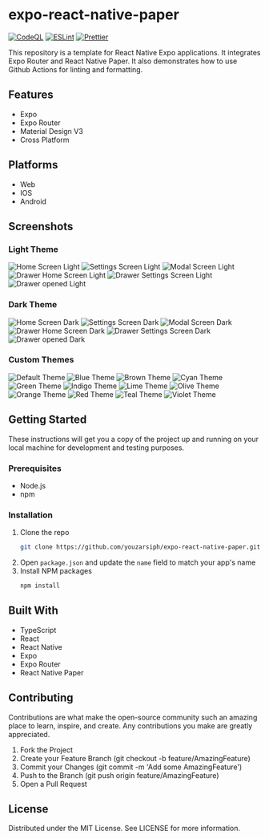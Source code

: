 # expo-react-native-paper

[![CodeQL](https://github.com/youzarsiph/expo-react-native-paper/actions/workflows/codeql.yml/badge.svg)](https://github.com/youzarsiph/expo-react-native-paper/actions/workflows/codeql.yml)
[![ESLint](https://github.com/youzarsiph/expo-react-native-paper/actions/workflows/eslint.yml/badge.svg)](https://github.com/youzarsiph/expo-react-native-paper/actions/workflows/eslint.yml)
[![Prettier](https://github.com/youzarsiph/expo-react-native-paper/actions/workflows/prettier.yml/badge.svg)](https://github.com/youzarsiph/expo-react-native-paper/actions/workflows/prettier.yml)

This repository is a template for React Native Expo applications. It integrates Expo Router and React Native Paper. It also demonstrates how to use Github Actions for linting and formatting.

## Features

- Expo
- Expo Router
- Material Design V3
- Cross Platform

## Platforms

- Web
- IOS
- Android

## Screenshots

### Light Theme

![Home Screen Light](screenshots/light/home.png)
![Settings Screen Light](screenshots/light/settings.png)
![Modal Screen Light](screenshots/light/modal.png)
![Drawer Home Screen Light](screenshots/light/drawer-home.png)
![Drawer Settings Screen Light](screenshots/light/drawer-settings.png)
![Drawer opened Light](screenshots/light/drawer.png)

### Dark Theme

![Home Screen Dark](screenshots/dark/home.png)
![Settings Screen Dark](screenshots/dark/settings.png)
![Modal Screen Dark](screenshots/dark/modal.png)
![Drawer Home Screen Dark](screenshots/dark/drawer-home.png)
![Drawer Settings Screen Dark](screenshots/dark/drawer-settings.png)
![Drawer opened Dark](screenshots/dark/drawer.png)

### Custom Themes

![Default Theme](screenshots/themes/default.png)
![Blue Theme](screenshots/themes/blue.png)
![Brown Theme](screenshots/themes/brown.png)
![Cyan Theme](screenshots/themes/cyan.png)
![Green Theme](screenshots/themes/green.png)
![Indigo Theme](screenshots/themes/indigo.png)
![Lime Theme](screenshots/themes/lime.png)
![Olive Theme](screenshots/themes/olive.png)
![Orange Theme](screenshots/themes/orange.png)
![Red Theme](screenshots/themes/red.png)
![Teal Theme](screenshots/themes/teal.png)
![Violet Theme](screenshots/themes/violet.png)

## Getting Started

These instructions will get you a copy of the project up and running on your local machine for development and testing purposes.

### Prerequisites

- Node.js
- npm

### Installation

1. Clone the repo
   ```sh
   git clone https://github.com/youzarsiph/expo-react-native-paper.git
   ```
2. Open `package.json` and update the `name` field to match your app's name
3. Install NPM packages
   ```sh
   npm install
   ```

## Built With

- TypeScript
- React
- React Native
- Expo
- Expo Router
- React Native Paper

## Contributing

Contributions are what make the open-source community such an amazing place to learn, inspire, and create. Any contributions you make are greatly appreciated.

1. Fork the Project
2. Create your Feature Branch (git checkout -b feature/AmazingFeature)
3. Commit your Changes (git commit -m 'Add some AmazingFeature')
4. Push to the Branch (git push origin feature/AmazingFeature)
5. Open a Pull Request

## License

Distributed under the MIT License. See LICENSE for more information.
